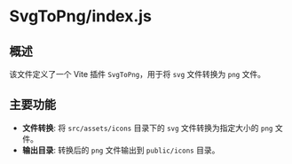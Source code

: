 # SvgToPng/index.js

## 概述

该文件定义了一个 Vite 插件 `SvgToPng`，用于将 `svg` 文件转换为 `png` 文件。

## 主要功能

- **文件转换**: 将 `src/assets/icons` 目录下的 `svg` 文件转换为指定大小的 `png` 文件。
- **输出目录**: 转换后的 `png` 文件输出到 `public/icons` 目录。
